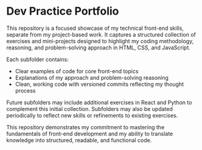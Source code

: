 # Dev Practice Portfolio

This repository is a focused showcase of my technical front-end skills, separate from my project-based work. It captures a structured collection of exercises and mini-projects designed to highlight my coding methodology, reasoning, and problem-solving approach in HTML, CSS, and JavaScript.

Each subfolder contains:
- Clear examples of code for core front-end topics
- Explanations of my approach and problem-solving reasoning
- Clean, working code with versioned commits reflecting my thought process

Future subfolders may include additional exercises in React and Python to complement this initial collection. Subfolders may also be updated periodically to reflect new skills or refinements to existing exercises.

This repository demonstrates my commitment to mastering the fundamentals of front-end development and my ability to translate knowledge into structured, readable, and functional code.

